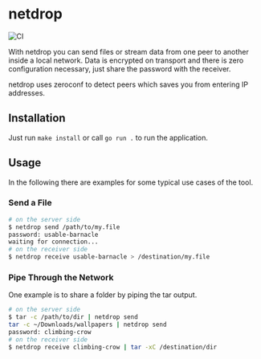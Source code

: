 # netdrop

![CI](https://github.com/klingtnet/netdrop/workflows/CI/badge.svg)

With netdrop you can send files or stream data from one peer to another inside a local network.
Data is encrypted on transport and there is zero configuration necessary, just share the password with the receiver.

netdrop uses zeroconf to detect peers which saves you from entering IP addresses.

## Installation

Just run `make install` or call `go run .` to run the application.

## Usage

In the following there are examples for some typical use cases of the tool.

### Send a File

```sh
# on the server side
$ netdrop send /path/to/my.file
password: usable-barnacle
waiting for connection...
# on the receiver side
$ netdrop receive usable-barnacle > /destination/my.file
```

### Pipe Through the Network

One example is to share a folder by piping the tar output.

```sh
# on the server side
$ tar -c /path/to/dir | netdrop send
tar -c ~/Downloads/wallpapers | netdrop send
password: climbing-crow
# on the receiver side
$ netdrop receive climbing-crow | tar -xC /destination/dir
```